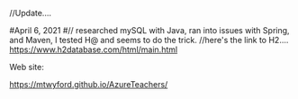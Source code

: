 //Update....


#April 6, 2021
#// researched mySQL with Java, ran into issues with Spring, and Maven, I tested H@ and seems to do the trick.
//here's the link to H2....
https://www.h2database.com/html/main.html

Web site:

https://mtwyford.github.io/AzureTeachers/

